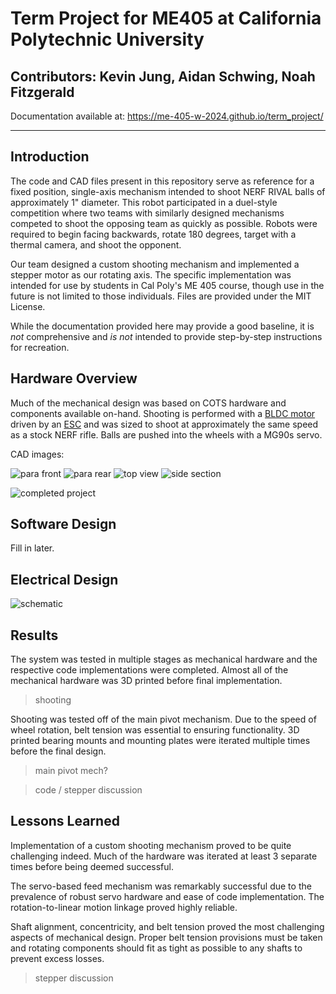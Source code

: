 # Term Project for ME405 at California Polytechnic University

## Contributors: Kevin Jung, Aidan Schwing, Noah Fitzgerald

Documentation available at: https://me-405-w-2024.github.io/term_project/

---

## Introduction
The code and CAD files present in this repository serve as reference for a fixed position, single-axis mechanism intended to shoot NERF RIVAL balls of approximately 1" diameter. This robot participated in a duel-style competition where two teams with similarly designed mechanisms competed to shoot the opposing team as quickly as possible. Robots were required to begin facing backwards, rotate 180 degrees, target with a thermal camera, and shoot the opponent.

Our team designed a custom shooting mechanism and implemented a stepper motor as our rotating axis. The specific implementation was intended for use by students in Cal Poly's ME 405 course, though use in the future is not limited to those individuals. Files are provided under the MIT License.  

While the documentation provided here may provide a good baseline, it is *not* comprehensive and *is not* intended to provide step-by-step instructions for recreation. 


## Hardware Overview
Much of the mechanical design was based on COTS hardware and components available on-hand. Shooting is performed with a [BLDC motor](https://hobbyking.com/en_us/propdrive-v2-2836-1800kv-brushless-outrunner-motor.html?wrh_pdp=3) driven by an [ESC](https://www.rcelectricparts.com/40a-esc---classic-series.html) and was sized to shoot at approximately the same speed as a stock NERF rifle. Balls are pushed into the wheels with a MG90s servo.

CAD images:

![para front](https://github.com/ME-405-w-2024/term_project/blob/main/media/Picture1.png)
![para rear](https://github.com/ME-405-w-2024/term_project/blob/main/media/Picture2.png)
![top view](https://github.com/ME-405-w-2024/term_project/blob/main/media/Picture3.png)
![side section](https://github.com/ME-405-w-2024/term_project/blob/main/media/Picture4.png)


![completed project](https://github.com/ME-405-w-2024/term_project/blob/main/media/CompletedProject.png)

## Software Design
Fill in later.

## Electrical Design
![schematic](https://github.com/ME-405-w-2024/term_project/blob/main/media/ElecDiagram.png)

## Results
The system was tested in multiple stages as mechanical hardware and the respective code implementations were completed. Almost all of the mechanical hardware was 3D printed before final implementation.

>shooting

Shooting was tested off of the main pivot mechanism. Due to the speed of wheel rotation, belt tension was essential to ensuring functionality. 3D printed bearing mounts and mounting plates were iterated multiple times before the final design. 

> main pivot mech?

> code / stepper discussion

## Lessons Learned
Implementation of a custom shooting mechanism proved to be quite challenging indeed. Much of the hardware was iterated at least 3 separate times before being deemed successful. 

The servo-based feed mechanism was remarkably successful due to the prevalence of robust servo hardware and ease of code implementation. The rotation-to-linear motion linkage proved highly reliable. 

Shaft alignment, concentricity, and belt tension proved the most challenging aspects of mechanical design. Proper belt tension provisions must be taken and rotating components should fit as tight as possible to any shafts to prevent excess losses. 

> stepper discussion
